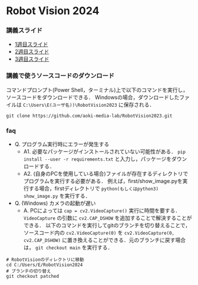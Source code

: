 # Robot Vision 2024

### 講義スライド
- [1週目スライド](https://docs.google.com/presentation/d/1AfAiaGk795Hm00gkPXxy3q8Ni981LG6l-xlcHjS7xh4)
- [2週目スライド](https://docs.google.com/presentation/d/1a6_cslZBi98AhQkJ3eSeCXzd8MpM0V4cgf1DLCTzCd8)
- [3週目スライド](https://docs.google.com/presentation/d/171qcFUZy9dqc9xKax4U-bfU7esdx_rPrs1EJk1LXjNA)

### 講義で使うソースコードのダウンロード
コマンドプロンプト(Power Shell，ターミナル)上で以下のコマンドを実行し，ソースコードをダウンロードできる．
Windowsの場合，ダウンロードしたファイルは `C:\Users\E(ユーザ名))\RobotVision2023` に保存される．
```shell
git clone https://github.com/aoki-media-lab/RobotVision2023.git
```

### faq
- Q. プログラム実行時にエラーが発生する
  - A1. 必要なパッケージがインストールされていない可能性がある．
  `pip install --user -r requirements.txt` と入力し，パッケージをダウンロードする．
  - A2. (自身のPCを使用している場合)ファイルが存在するディレクトリでプログラムを実行する必要がある．
    例えば，first/show_image.pyを実行する場合，firstディレクトリで `python(もしくはpython3) show_image.py` を実行する．
- Q. (Windows) カメラの起動が遅い
  - A. PCによっては `cap = cv2.VideoCapture()` 実行に時間を要する．
  `VideoCapture` の引数に `cv2.CAP_DSHOW` を追加することで解決することができる．
  以下のコマンドを実行してgitのブランチを切り替えることで，ソースコード内の `cv2.VideoCapture(0)` を `cv2.VideoCapture(0, cv2.CAP_DSHOW)` に置き換えることができる．元のブランチに戻す場合は， `git checkout main` を実行する．
```shell
# RobotVisionのディレクトリに移動
cd C:/Users/E/RobotVision2024
# ブランチの切り替え
git checkout patched
```